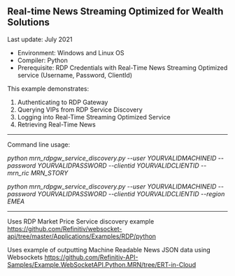 ## Real-time News Streaming Optimized for Wealth Solutions

Last update: July 2021
* Environment: Windows and Linux OS
* Compiler: Python
* Prerequisite: RDP Credentials with Real-Time News Streaming Optimized service (Username, Password, ClientId)

This example demonstrates:
1)	Authenticating to RDP Gateway
2)	Querying VIPs from RDP Service Discovery
3)	Logging into Real-Time Streaming Optimized Service
4)	Retrieving Real-Time News
- - - -
Command line usage:

*python mrn_rdpgw_service_discovery.py --user YOURVALIDMACHINEID --password YOURVALIDPASSWORD --clientid YOURVALIDCLIENTID --mrn_ric MRN_STORY*

*python mrn_rdpgw_service_discovery.py --user YOURVALIDMACHINEID --password YOURVALIDPASSWORD --clientid YOURVALIDCLIENTID --region EMEA*
- - - -
Uses RDP Market Price Service discovery example
https://github.com/Refinitiv/websocket-api/tree/master/Applications/Examples/RDP/python

Uses example of outputting Machine Readable News JSON data using Websockets 
https://github.com/Refinitiv-API-Samples/Example.WebSocketAPI.Python.MRN/tree/ERT-in-Cloud


